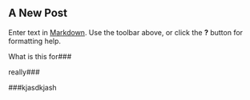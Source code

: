 ## A New Post

Enter text in [Markdown](http://daringfireball.net/projects/markdown/). Use the toolbar above, or click the **?** button for formatting help.

What is this for###

really###

###kjasdkjash